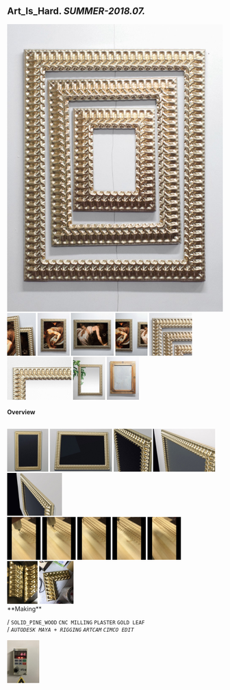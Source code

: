 
## Art_Is_Hard. _SUMMER-2018.07._  
![Art_Is_Hard](/projects/Art_Is_Hard/100.jpg)<a href="https://ewwgene.github.io/projects/Art_Is_Hard/101.jpg"><img src="/projects/Art_Is_Hard/101.jpg" height="100"></a> <a href="https://ewwgene.github.io/projects/Art_Is_Hard/103.jpg"><img src="/projects/Art_Is_Hard/103.jpg" height="100"></a> <a href="https://ewwgene.github.io/projects/Art_Is_Hard/105.jpg"><img src="/projects/Art_Is_Hard/105.jpg" height="100"></a> <a href="https://ewwgene.github.io/projects/Art_Is_Hard/110.jpg"><img src="/projects/Art_Is_Hard/110.jpg" height="100"></a> <a href="https://ewwgene.github.io/projects/Art_Is_Hard/111.jpg"><img src="/projects/Art_Is_Hard/111.jpg" height="100"></a> <a href="https://ewwgene.github.io/projects/Art_Is_Hard/117.jpg"><img src="/projects/Art_Is_Hard/117.jpg" height="100"></a> <a href="https://ewwgene.github.io/projects/Art_Is_Hard/119.jpg"><img src="/projects/Art_Is_Hard/119.jpg" height="100"></a> <a href="https://ewwgene.github.io/projects/Art_Is_Hard/120.jpg"><img src="/projects/Art_Is_Hard/120.jpg" height="100"></a> 
<br>  
**Overview**  
 
<br>
<a href="https://ewwgene.github.io/projects/Art_Is_Hard/Making/200.jpg"><img src="/projects/Art_Is_Hard/Making/200.jpg" height="100"></a> <a href="https://ewwgene.github.io/projects/Art_Is_Hard/Making/202.jpg"><img src="/projects/Art_Is_Hard/Making/202.jpg" height="100"></a> <a href="https://ewwgene.github.io/projects/Art_Is_Hard/Making/204.jpg"><img src="/projects/Art_Is_Hard/Making/204.jpg" height="100"></a> <a href="https://ewwgene.github.io/projects/Art_Is_Hard/Making/206.jpg"><img src="/projects/Art_Is_Hard/Making/206.jpg" height="100"></a> <a href="https://ewwgene.github.io/projects/Art_Is_Hard/Making/208.jpg"><img src="/projects/Art_Is_Hard/Making/208.jpg" height="100"></a> <br><a href="https://ewwgene.github.io/projects/Art_Is_Hard/Making/301.jpg"><img src="/projects/Art_Is_Hard/Making/301.jpg" height="100"></a> <a href="https://ewwgene.github.io/projects/Art_Is_Hard/Making/302.jpg"><img src="/projects/Art_Is_Hard/Making/302.jpg" height="100"></a> <a href="https://ewwgene.github.io/projects/Art_Is_Hard/Making/303.jpg"><img src="/projects/Art_Is_Hard/Making/303.jpg" height="100"></a> <a href="https://ewwgene.github.io/projects/Art_Is_Hard/Making/304.jpg"><img src="/projects/Art_Is_Hard/Making/304.jpg" height="100"></a> <a href="https://ewwgene.github.io/projects/Art_Is_Hard/Making/305.jpg"><img src="/projects/Art_Is_Hard/Making/305.jpg" height="100"></a> <br><a href="https://ewwgene.github.io/projects/Art_Is_Hard/Making/401.jpg"><img src="/projects/Art_Is_Hard/Making/401.jpg" height="100"></a> <a href="https://ewwgene.github.io/projects/Art_Is_Hard/Making/403.jpg"><img src="/projects/Art_Is_Hard/Making/403.jpg" height="100"></a> <br>  
**Making**  
  
/
`SOLID_PINE_WOOD` `CNC MILLING` `PLASTER` `GOLD LEAF`   
/
_`AUTODESK MAYA + RIGGING`_ _`ARTCAM`_ _`CIMCO EDIT`_   
<br>
<a href="https://ewwgene.github.io/projects/Art_Is_Hard/300.jpg"><img src="/projects/Art_Is_Hard/300.jpg" height="100"></a> 
<br>

